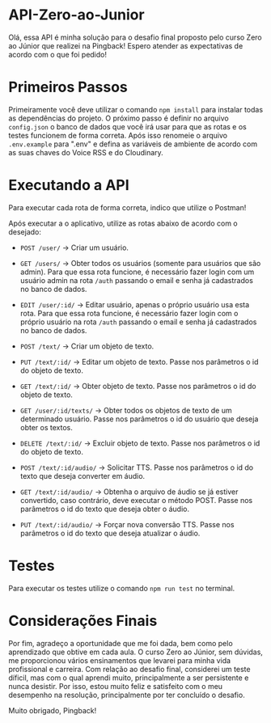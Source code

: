 ﻿# API-Zero-ao-Junior
  
  Olá, essa API é minha solução para o desafio final proposto pelo curso Zero ao Júnior que realizei na Pingback! Espero atender as expectativas de acordo com o que foi pedido!

# Primeiros Passos

  Primeiramente você deve utilizar o comando ```npm install``` para instalar todas as dependências do projeto. O próximo passo é definir no arquivo ```config.json``` o banco de dados que você irá usar para que as rotas e os testes funcionem de forma correta. Após isso renomeie o arquivo ```.env.example``` para ".env" e defina as variáveis de ambiente de acordo com as suas chaves do Voice RSS e do Cloudinary. 
  
# Executando a API

  Para executar cada rota de forma correta, indico que utilize o Postman!
  
  Após executar a o aplicativo, utilize as rotas abaixo de acordo com o desejado:
  
  - ```POST /user/``` -> Criar um usuário.
  - ```GET /users/``` -> Obter todos os usuários (somente para usuários que são admin). Para que essa rota funcione, é necessário fazer login com um usuário admin na rota ```/auth``` passando o email e senha já cadastrados no banco de dados.
  - ```EDIT /user/:id/``` -> Editar usuário, apenas o próprio usuário usa esta rota. Para que essa rota funcione, é necessário fazer login com o próprio usuário na rota ```/auth``` passando o email e senha já cadastrados no banco de dados.

  - ```POST /text/``` -> Criar um objeto de texto.
  - ```PUT /text/:id/``` -> Editar um objeto de texto. Passe nos parâmetros o id do objeto de texto.
  - ```GET /text/:id/``` -> Obter objeto de texto. Passe nos parâmetros o id do objeto de texto.
  - ```GET /user/:id/texts/``` -> Obter todos os objetos de texto de um determinado usuário. Passe nos parâmetros o id do usuário que deseja obter os textos.
  - ```DELETE /text/:id/``` -> Excluir objeto de texto. Passe nos parâmetros o id do objeto de texto.

  - ```POST /text/:id/audio/``` -> Solicitar TTS. Passe nos parâmetros o id do texto que deseja converter em áudio.
  - ```GET /text/:id/audio/``` -> Obtenha o arquivo de áudio se já estiver convertido, caso contrário, deve executar o método POST. Passe nos parâmetros o id do texto que deseja obter o áudio.
  - ```PUT /text/:id/audio/``` -> Forçar nova conversão TTS. Passe nos parâmetros o id do texto que deseja atualizar o áudio.
 
# Testes

  Para executar os testes utilize o comando ```npm run test``` no terminal.
  
# Considerações Finais

  Por fim, agradeço a oportunidade que me foi dada, bem como pelo aprendizado que obtive em cada aula. O curso Zero ao Júnior, sem dúvidas, me proporcionou vários ensinamentos que levarei para minha vida profissional e carreira.
Com relação ao desafio final, considerei um teste díficil, mas com o qual aprendi muito, principalmente a ser persistente e nunca desistir. Por isso, estou muito feliz e satisfeito com o meu desempenho na resolução, principalmente por ter concluído o desafio. 
  
  Muito obrigado, Pingback!
